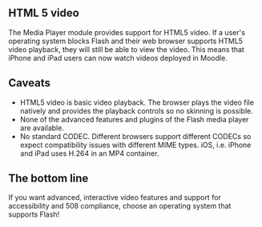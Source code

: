 ## HTML 5 video ##

The Media Player module provides support for HTML5 video. If a user's operating system blocks Flash and their web browser supports HTML5 video playback, they will still be able to view the video. This means that iPhone and iPad users can now watch videos deployed in Moodle.

## Caveats ##

  * HTML5 video is basic video playback. The browser plays the video file natively and provides the playback controls so no skinning is possible.
  * None of the advanced features and plugins of the Flash media player are available.
  * No standard CODEC. Different browsers support different CODECs so expect compatibility issues with different MIME types. iOS, i.e. iPhone and iPad uses H.264 in an MP4 container.

## The bottom line ##

If you want advanced, interactive video features and support for accessibility and 508 compliance, choose an operating system that supports Flash!